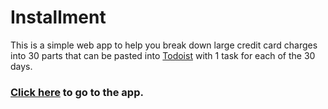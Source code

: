 # Installment

This is a simple web app to help you break down large credit card charges into
30 parts that can be pasted into [Todoist] with 1 task for each of the 30 days.

### [Click here](http://garrettheath4.com/installment) to go to the app.

[Todoist]: https://todoist.com/
